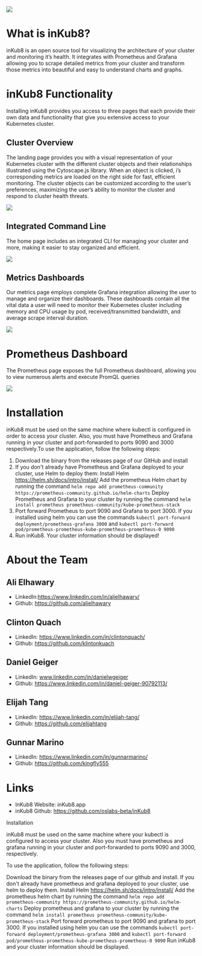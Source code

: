 <img src="https://raw.githubusercontent.com/oslabs-beta/inKub8/main/src/assets/img/High_Resolution_Image_1.jpg">

# What is inKub8?

inKub8 is an open source tool for visualizing the architecture of your cluster and monitoring it’s health. It integrates with Prometheus and Grafana allowing you to scrape detailed metrics from your cluster and transform those metrics into beautiful and easy to understand charts and graphs.

# inKub8 Functionality
Installing inKub8 provides you access to three pages that each provide their own data and functionality that give you extensive access to your Kubernetes cluster.

## Cluster Overview
The landing page provides you with a visual representation of your Kubernetes cluster with the different cluster objects and their relationships illustrated using the Cytoscape.js library. When an object is clicked, i’s corresponding metrics are loaded on the right side for fast, efficient monitoring. The cluster objects can be customized according to the user’s preferences, maximizing the user’s ability to monitor the cluster and respond to cluster health threats.

<img src="https://raw.githubusercontent.com/oslabs-beta/inKub8/main/src/assets/img/landingPage.gif">

## Integrated Command Line
The home page includes an integrated CLI for managing your cluster and more, making it easier to stay organized and efficient.

<img src="https://raw.githubusercontent.com/oslabs-beta/inKub8/main/src/assets/img/terminal%20zoomed.gif">

## Metrics Dashboards
Our metrics page employs complete Grafana integration allowing the user to manage and organize their dashboards. These dashboards contain all the vital data a user will need to monitor their Kubernetes cluster including memory and CPU usage by pod, received/transmitted bandwidth, and average scrape interval duration.

<img src="https://raw.githubusercontent.com/oslabs-beta/inKub8/main/src/assets/img/metricsPage.gif">

# Prometheus Dashboard
The Prometheus page exposes the full Prometheus dashboard, allowing you to view numerous alerts and execute PromQL queries

<img src="https://raw.githubusercontent.com/oslabs-beta/inKub8/main/src/assets/img/prometheusPage.gif">


# Installation
inKub8 must be used on the same machine where kubectl is configured in order to access your cluster. Also, you must have Prometheus and Grafana running in your cluster and port-forwarded to ports 9090 and 3000 respectively.To use the application, follow the following steps:
1. Download the binary from the releases page of our GitHub and install
2. If you don't already have Prometheus and Grafana deployed to your cluster, use Helm to deploy them:
Install Helm https://helm.sh/docs/intro/install/
Add the prometheus Helm chart by running the command `helm repo add prometheus-community https://prometheus-community.github.io/helm-charts`
Deploy Prometheus and Grafana to your cluster by running the command `helm install prometheus prometheus-community/kube-prometheus-stack`
3. Port forward Prometheus to port 9090 and Grafana to port 3000.
If you installed using helm you can use the commands `kubectl port-forward deployment/prometheus-grafana 3000` and `kubectl port-forward pod/prometheus-prometheus-kube-prometheus-prometheus-0 9090`
4. Run inKub8. Your cluster information should be displayed!

# About the Team

## Ali Elhawary

- LinkedIn:https://www.linkedin.com/in/alielhawary/
- Github: https://github.com/alielhawary

## Clinton Quach

- LinkedIn: https://www.linkedin.com/in/clintonquach/
- Github: https://github.com/klintonkuach

## Daniel Geiger

- LinkedIn: www.linkedin.com/in/danielwgeiger
- Github: https://www.linkedin.com/in/daniel-geiger-90792113/

## Elijah Tang

- LinkedIn: https://www.linkedin.com/in/elijah-tang/
- Github: https://github.com/elijahtang

## Gunnar Marino

- LinkedIn: https://www.linkedin.com/in/gunnarmarino/
- Github: https://github.com/kingfly555

# Links

- InKub8 Website: inKub8.app
- inKub8 Github: https://github.com/oslabs-beta/inKub8

Installation

inKub8 must be used on the same machine where your kubectl is configured to access your cluster. Also you must have prometheus and grafana running in your cluster and port-forwarded to ports 9090 and 3000, respectively.

To use the application, follow the following steps:

Download the binary from the releases page of our github and install.
If you don't already have prometheus and grafana deployed to your cluster, use helm to deploy them.
Install Helm https://helm.sh/docs/intro/install/
Add the prometheus helm chart by running the command `helm repo add prometheus-community https://prometheus-community.github.io/helm-charts`
Deploy prometheus and grafana to your cluster by running the command `helm install prometheus prometheus-community/kube-prometheus-stack`
Port forward prometheus to port 9090 and grafana to port 3000.
If you installed using helm you can use the commands `kubectl port-forward deployment/prometheus-grafana 3000` and `kubectl port-forward pod/prometheus-prometheus-kube-prometheus-prometheus-0 9090`
Run inKub8 and your cluster information should be displayed.
